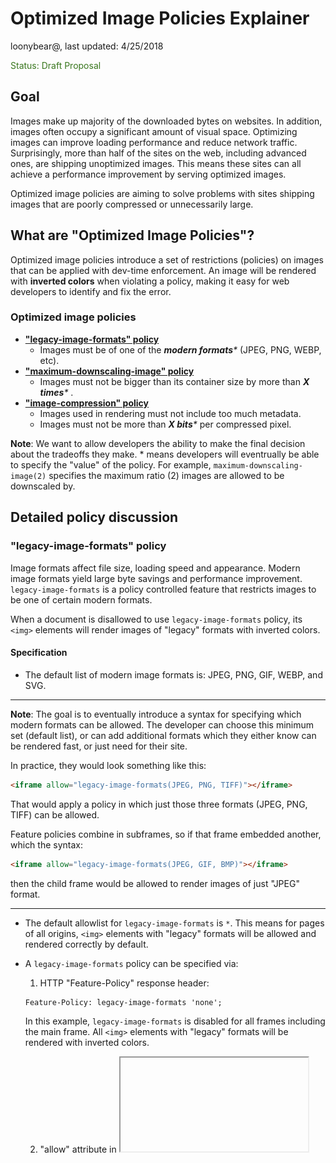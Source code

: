 # Optimized Image Policies Explainer

loonybear@, last updated: 4/25/2018

<span style="color:#38761d;">Status: Draft Proposal</span>


## Goal

Images make up majority of the downloaded bytes on websites. In addition, images often occupy a significant amount of visual space. Optimizing images can improve loading performance and reduce network traffic. Surprisingly, more than half of the sites on the web, including advanced ones, are shipping unoptimized images. This means these sites can all achieve a performance improvement by serving optimized images.

Optimized image policies are aiming to solve problems with sites shipping images that are poorly compressed or unnecessarily large.


## What are "Optimized Image Policies"?

Optimized image policies introduce a set of restrictions (policies) on images that can be applied with dev-time enforcement. An image will be rendered with **inverted colors** when violating a policy, making it easy for web developers to identify and fix the error.


### Optimized image policies

*   **["legacy-image-formats" policy](#legacy-image-formats)**
    *   Images must be of one of the _**modern formats***_ (JPEG, PNG, WEBP, etc).
*   **["maximum-downscaling-image" policy](#maximum-downscaling-image)**
    *   Images must not be bigger than its container size by more than _**X times***_ .
*   **["image-compression" policy](#image-compression)**
    *   Images used in rendering must not include too much metadata.
    *   Images must not be more than _**X bits***_ per compressed pixel.

**Note**: We want to allow developers the ability to make the final decision about the tradeoffs they make. * means developers will eventrually be able to specify the "value" of the policy. For example, `maximum-downscaling-image(2)` specifies the maximum ratio (2) images are allowed to be downscaled by.


## Detailed policy discussion

<a name="legacy-image-formats">

### "legacy-image-formats" policy

</a>

Image formats affect file size, loading speed and appearance. Modern image formats yield large byte savings and performance improvement. `legacy-image-formats` is a policy controlled feature that restricts images to be one of certain modern formats.

When a document is disallowed to use `legacy-image-formats` policy, its `<img>` elements will render images of "legacy" formats with inverted colors.


#### Specification

- The default list of modern image formats is: JPEG, PNG, GIF, WEBP, and SVG.

---

**Note**: The goal is to eventually introduce a syntax for specifying which modern formats can be allowed. The developer can choose this minimum set (default list), or can add additional formats which they either know can be rendered fast, or just need for their site.

In practice, they would look something like this:

```html
<iframe allow="legacy-image-formats(JPEG, PNG, TIFF)"></iframe>
```
That would apply a policy in which just those three formats (JPEG, PNG, TIFF) can be allowed.

Feature policies combine in subframes, so if that frame embedded another, which
the syntax:

```html
<iframe allow="legacy-image-formats(JPEG, GIF, BMP)"></iframe>
```
then the child frame would be allowed to render images of just "JPEG" format.

---

- The default allowlist for `legacy-image-formats` is `*`. This means for pages of all origins, `<img>` elements with "legacy" formats will be allowed and rendered correctly by default.

- A `legacy-image-formats` policy can be specified via:

    1. HTTP "Feature-Policy" response header:
    ```html
    Feature-Policy: legacy-image-formats 'none';
    ```
    In this example, `legacy-image-formats` is disabled for all frames including the main frame. All `<img>` elements with "legacy" formats will be rendered with inverted colors.

    2. "allow" attribute in <iframe>:
    ```html
    <iframe src="https://example.com" allow="legacy-image-formats 'self' https://foo.com;">
    ```
    In this example, `legacy-image-formats` is disabled everywhere except on the origin of the main document and on `https://foo.com`.


#### Example

<table  align="center">
  <tr>
   <td>Feature-Policy: legacy-image-formats 'none';</td>
   <td>Feature-Policy: legacy-image-formats *;</td>
  </tr>
  <tr>
   <td>
 <img src="resources/legacy-image-formats-disabled.png" width="80%" alt="legacy-image-formats-disabled"> 
   </td>
   <td>
 <img src="resources/legacy-image-formats-enabled.png" width="80%" alt="legacy-image-formats-enabled"> 
   </td>
  </tr>
  <tr>
   <td colspan="2" > "example.com"
<p>
<code> /<img id="modern-formats" <strong>src="test.png"</strong> />  \
 <img id="legacy-formats" <strong>src="test.bmp"</strong> > </code>
   </td>
  </tr>
</table>

For an `<img>` element, if its src is one of the modern image formats, the image will be rendered correctly; otherwise the image will be rendered with inverted colors.



<a name="maximum-downscaling-image">

### "maximum-downscaling-image" policy

</a>

On a web page, the number of pixels of a container determines the resolution of an image served inside. It is unnecessary to use an image that is much larger than what the viewing device can actually render; for example, serving a desktop image to mobile contexts, or serving an image intended for high-pixel-density screens to a low-pixel-density device. This results in unnecessary network traffic and downloaded bytes. "maximum-downscaling-image" is a policy controlled feature that restricts images to be no more than X times bigger than the container size. 

When a document is disallowed to use "maximum-downscaling-image" policy, its `<img>` elements that are more than X times larger than its container size will be rendered with inverted colors. 


#### Specification

The default downscaling ratio is 2. 

---

**Note**: We want to allow developers the ability to make the final decision about the tradeoffs they make. The goal is to eventually introduce a syntax for specifying the maxmimum downscaling ratio to be allowed.  

In practice, they would look something like this:

```html
<iframe allow="maximum-downscaling-image(4)"></iframe>
```

That would apply a policy in which the maximum downscaling ratio allowed is set
to 4. 


Feature policies combine in subframes, and the minimum value of the downscaling
ratio will be applied, so if that frame embedded another, which the syntax:

```html
<iframe allow="maximum-downscaling-image(5)"></iframe>
```

then the child frame would be allowed to render images with maximum downscaling
ratio of 4.

If that frame embedded another child frame of the syntax:

```html
<iframe allow="maximum-downscaling-image(3)"></iframe>
```

then the other child frame would be allowed to render images with maximum downscaling
ratio of 3.

---

The default allowlist for "maximum-downscaling-image" is *. This means for pages of all origins,
`<img>` elements that are more than X times larger than its container size will be allowed and rendered correctly.

A "maximum-downscaling-image" policy can be specified via:

1. HTTP "feature-policy" response header:
```html
Feature-Policy: maximum-downscaling-image 'none';
```

In this example, `maximum-downscaling-image` is disabled for all frames including the main frame. All `<img>` elements that are more than X times larger than its container size will be rendered with inverted colors.

2. "allow" attribute in <iframe>:
```html
<iframe src="https://example.com" allow="maximum-downscaling-image 'self' https://foo.com;">
```
 
In this example, "maximum-downscaling-image" is disabled everywhere except on the origin of the main document and on `https://foo.com`.  


#### Examples

<table>
  <tr>
   <td><code>Feature-Policy: maximum-downscaling-image 'none';</code>
   </td>
   <td><code>Feature-Policy: maximum-downscaling-image *;</code>
   </td>
  </tr>
  <tr>
   <td>
<!--<img src="https://docs.google.com/a/google.com/drawings/d/12345/export/png" width="80%" alt="drawing">-->
   </td>
   <td>
<!--<img src="https://docs.google.com/a/google.com/drawings/d/12345/export/png" width="80%" alt="drawing">-->
   </td>
  </tr>
  <tr>
   <td colspan="2" >"example0.com"
<p>
<code>test.png: 150px X 150px </code>
<p>
<code><img id="within-range" width="100" height="100" src="test.png"></code>
<p>
<code><img id="over-width-and-height" width="50" height="50" src="test.png"></code>
   </td>
  </tr>
</table>

For an `<img>` element, if neither the width or the height of the source image exceeds the number of pixels allowed by the policy in the container (by default, 2 times of its container's width of height), the image will be rendered correctly;  if both the width and the height of the source image exceed the limit, the image will be rendered with inverted colors.


<table>
  <tr>
   <td><code>Feature-Policy: maximum-downscaling-image 'none';</code>
   </td>
   <td><code>Feature-Policy: maximum-downscaling-image *;</code>
   </td>
  </tr>
  <tr>
   <td>

<!--<img src="https://docs.google.com/a/google.com/drawings/d/12345/export/png" width="80%" alt="drawing">-->

   </td>
   <td>

<!--<img src="https://docs.google.com/a/google.com/drawings/d/12345/export/png" width="80%" alt="drawing">-->

   </td>
  </tr>
  <tr>
   <td colspan="2" >"example1.com"
<p>
<code>test.png: 150px X 150px </code>
<p>
<code><img id="within-range" width="100" height="100" src="test.png"></code>
<p>
<code><img id="over-height" width="100" height="50" src="test.png"></code>
   </td>
  </tr>
</table>


For an `<img>` element, if neither the width or the height of the source image exceeds the number of pixels allowed by the policy in the container (by default, 2 times of its container's width or height), the image will be rendered correctly; if the width the source image exceeds the limit, the image will be rendered with inverted colors.


<table>
  <tr>
   <td><code>Feature-Policy: maximum-downscaling-image 'none';</code>
   </td>
   <td><code>Feature-Policy: maximum-downscaling-image *;</code>
   </td>
  </tr>
  <tr>
   <td>
<!--<img src="https://docs.google.com/a/google.com/drawings/d/12345/export/png" width="80%" alt="drawing">-->
   </td>
   <td>
<!--<img src="https://docs.google.com/a/google.com/drawings/d/12345/export/png" width="80%" alt="drawing">-->
   </td>
  </tr>
  <tr>
   <td colspan="2" >"example2.com"</code>
<p>
<code>test.png: 150px X 150px </code>
<p>
<code><img id="within-range" width="100" height="100" src="test.png"></code>
<p>
<code><img id="over-width" width="50" height="100" src="test.png"></code>
   </td>
  </tr>
</table>

For an `<img>` element, if neither the width or the height of the source image exceeds the number of pixels allowed by the policy in the container (by default, 2 times of its container's width or height), the image will be rendered correctly; if the height the source image exceeds the limit, the image will be rendered with inverted colors.



<a name="image-compression">

### "image-compression" policy

</a>

When optimizing images, the file size should be kept as small as possible. The larger the download size is, the longer it takes a page to load. Stripping metadata, or using image compression, is a common way to optimize an image's file size. "image-compression" is a policy controlled feature that restricts images to have a file size (in terms of number of bytes) no more than X times bigger than the image size (width * height) on the web page.

When a document is disallowed to use "image-compression" policy, its `<img>` elements whose file sizes are too big will be rendered with inverted colors. 


#### Specification

The default compression ratio is tentatively 10. 

---

**Note**: We want to allow developers the ability to make the final decision about the tradeoffs they make. The goal is to eventually introduce a syntax for specifying their own ratio. 

In practice, they would look something like this:

```html
<iframe allow="image-compression(12)"></iframe>
```

That would apply a policy in which the maximum compression ratio allowed is set
to 12. 


Feature policies combine in subframes, and the minimum value of the compression
ratio will be applied, so if that frame embedded another, which the syntax:

```html
<iframe allow="maximum-downscaling-image(15)"></iframe>
```

then the child frame would be allowed to render images with maximum compression
ratio of 12.

If that frame embedded another child frame of the syntax:

```html
<iframe allow="maximum-downscaling-image(9)"></iframe>
```

then the other child frame would be allowed to render images with maximum
compression ratio of 9.

---

The default allowlist for "image-compression" is *. This means for pages of all origins, `<img>` elements whose file sizes exceeds the compression ratio will be allowed and rendered correctly.


A "image-compression" policy can be specified via:

1. HTTP "feature-policy" response header:
```html
Feature-Policy: image-compression 'none'; <more policies> 
```

In this example, "image-compression" is disabled for all frames including the main frame. All `<img>` elements whose file sizes exceeds the compression ratio will be rendered with inverted colors.

2. "allow" attribute in <iframe>:
```html
<iframe src="https://example.com" allow="image-compression 'self' https://foo.com;">
```
 
In this example, "image-compression" is disabled everywhere except on the origin of the main document and on `https://foo.com`.  


#### Examples

<table>
  <tr>
   <td>"Feature-Policy: image-compression 'none';"
   </td>
   <td>"Feature-Policy: image-compression *;"
   </td>
  </tr>
  <tr>
   <td>

<!--<img src="https://docs.google.com/a/google.com/drawings/d/12345/export/png" width="80%" alt="drawing">-->

   </td>
   <td>

<!--<img src="https://docs.google.com/a/google.com/drawings/d/12345/export/png" width="80%" alt="drawing">-->

   </td>
  </tr>
  <tr>
   <td colspan="2" ><code>example.com</code>
<p>
<code><img id="normal-size" src="test.png"></code>
<p>
<code><img id="oversized" src="test-oversized.png"></code>
   </td>
  </tr>
</table>


For an `<img>` element, if its file size is within the compression limit, the image will be rendered correctly; otherwise the image will be rendered with inverted colors.

